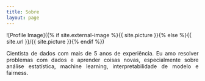 ```yaml
---
title: Sobre
layout: page
---
```

![Profile Image]({% if site.external-image %}{{ site.picture }}{% else %}{{ site.url }}/{{ site.picture }}{% endif %})

<div align="justify">
Cientista de dados com mais de 5 anos de experiência. Eu amo resolver problemas com dados e aprender coisas novas, especialmente sobre análise estatística, machine learning, interpretabilidade de modelo e fairness.
</div>

